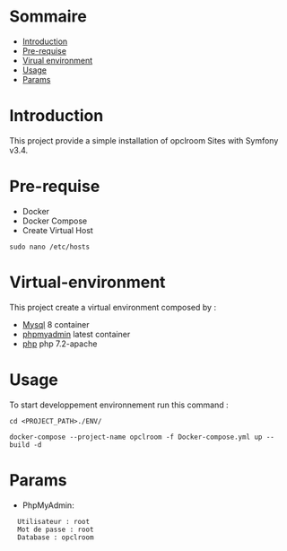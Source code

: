 # Sommaire
- [Introduction](#introduction)
- [Pre-requise](#Pre-requise)
- [Virual environment](#virual-environment)
- [Usage](#usage)
- [Params](#Params)

# Introduction
This project provide a simple installation of opclroom Sites with Symfony v3.4.

# Pre-requise
 * Docker
 * Docker Compose
 * Create Virtual Host
 ```bach
sudo nano /etc/hosts
 ```


# Virtual-environment
This project create a virtual environment composed by :
 * [Mysql](https://hub.docker.com/_/mysql/) 8 container
 * [phpmyadmin](https://hub.docker.com/r/phpmyadmin/phpmyadmin/) latest container
 * [php](https://hub.docker.com/_/php/) php 7.2-apache

# Usage
 To start developpement environnement run this command :
```bach
cd <PROJECT_PATH>./ENV/

docker-compose --project-name opclroom -f Docker-compose.yml up --build -d 

```

# Params
 * PhpMyAdmin:
 ```
   Utilisateur : root
   Mot de passe : root
   Database : opclroom
 ```
